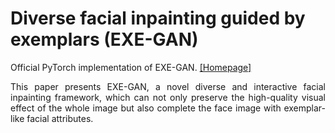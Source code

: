 # Diverse facial inpainting guided by exemplars (EXE-GAN)
Official PyTorch implementation of EXE-GAN.
[[Homepage]](https://longlongaaago.github.io/EXE-GAN/)

<div style="text-align: justify"> This paper presents EXE-GAN, a novel diverse and interactive facial inpainting framework, which can not only preserve the high-quality visual effect of the whole image but also complete the face image with exemplar-like facial attributes.</div>

